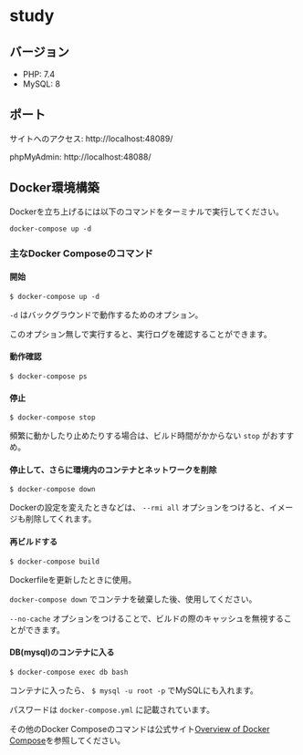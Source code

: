 # study

## バージョン

- PHP: 7.4
- MySQL: 8

## ポート

サイトへのアクセス: http://localhost:48089/

phpMyAdmin: http://localhost:48088/

## Docker環境構築

Dockerを立ち上げるには以下のコマンドをターミナルで実行してください。

`docker-compose up -d`

### 主なDocker Composeのコマンド

#### 開始

`$ docker-compose up -d`

`-d` はバックグラウンドで動作するためのオプション。

このオプション無しで実行すると、実行ログを確認することができます。

#### 動作確認

`$ docker-compose ps`

#### 停止

`$ docker-compose stop`

頻繁に動かしたり止めたりする場合は、ビルド時間がかからない `stop` がおすすめ。

#### 停止して、さらに環境内のコンテナとネットワークを削除

`$ docker-compose down`

Dockerの設定を変えたときなどは、 `--rmi all` オプションをつけると、イメージも削除してくれます。

#### 再ビルドする

`$ docker-compose build`

Dockerfileを更新したときに使用。

`docker-compose down` でコンテナを破棄した後、使用してください。

`--no-cache` オプションをつけることで、ビルドの際のキャッシュを無視することができます。

#### DB(mysql)のコンテナに入る

`$ docker-compose exec db bash`

コンテナに入ったら、 `$ mysql -u root -p` でMySQLにも入れます。

パスワードは `docker-compose.yml` に記載されています。


その他のDocker Composeのコマンドは公式サイト[Overview of Docker Compose](https://docs.docker.com/compose/)を参照してください。
